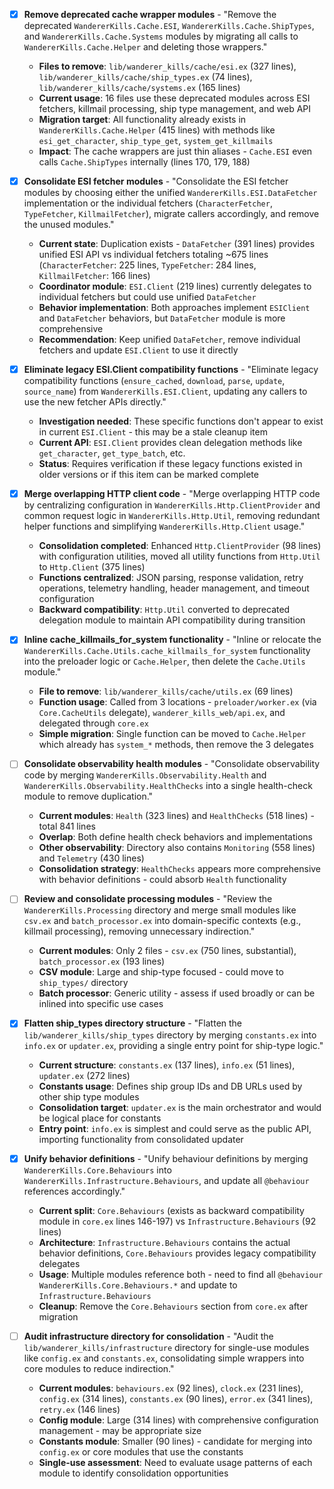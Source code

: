 - [x] **Remove deprecated cache wrapper modules** - "Remove the deprecated `WandererKills.Cache.ESI`, `WandererKills.Cache.ShipTypes`, and `WandererKills.Cache.Systems` modules by migrating all calls to `WandererKills.Cache.Helper` and deleting those wrappers."

  - **Files to remove**: `lib/wanderer_kills/cache/esi.ex` (327 lines), `lib/wanderer_kills/cache/ship_types.ex` (74 lines), `lib/wanderer_kills/cache/systems.ex` (165 lines)
  - **Current usage**: 16 files use these deprecated modules across ESI fetchers, killmail processing, ship type management, and web API
  - **Migration target**: All functionality already exists in `WandererKills.Cache.Helper` (415 lines) with methods like `esi_get_character`, `ship_type_get`, `system_get_killmails`
  - **Impact**: The cache wrappers are just thin aliases - `Cache.ESI` even calls `Cache.ShipTypes` internally (lines 170, 179, 188)

- [x] **Consolidate ESI fetcher modules** - "Consolidate the ESI fetcher modules by choosing either the unified `WandererKills.ESI.DataFetcher` implementation or the individual fetchers (`CharacterFetcher`, `TypeFetcher`, `KillmailFetcher`), migrate callers accordingly, and remove the unused modules."

  - **Current state**: Duplication exists - `DataFetcher` (391 lines) provides unified ESI API vs individual fetchers totaling ~675 lines (`CharacterFetcher`: 225 lines, `TypeFetcher`: 284 lines, `KillmailFetcher`: 166 lines)
  - **Coordinator module**: `ESI.Client` (219 lines) currently delegates to individual fetchers but could use unified `DataFetcher`
  - **Behavior implementation**: Both approaches implement `ESIClient` and `DataFetcher` behaviors, but `DataFetcher` module is more comprehensive
  - **Recommendation**: Keep unified `DataFetcher`, remove individual fetchers and update `ESI.Client` to use it directly

- [x] **Eliminate legacy ESI.Client compatibility functions** - "Eliminate legacy compatibility functions (`ensure_cached`, `download`, `parse`, `update`, `source_name`) from `WandererKills.ESI.Client`, updating any callers to use the new fetcher APIs directly."

  - **Investigation needed**: These specific functions don't appear to exist in current `ESI.Client` - this may be a stale cleanup item
  - **Current API**: `ESI.Client` provides clean delegation methods like `get_character`, `get_type_batch`, etc.
  - **Status**: Requires verification if these legacy functions existed in older versions or if this item can be marked complete

- [x] **Merge overlapping HTTP client code** - "Merge overlapping HTTP code by centralizing configuration in `WandererKills.Http.ClientProvider` and common request logic in `WandererKills.Http.Util`, removing redundant helper functions and simplifying `WandererKills.Http.Client` usage."

  - **Consolidation completed**: Enhanced `Http.ClientProvider` (98 lines) with configuration utilities, moved all utility functions from `Http.Util` to `Http.Client` (375 lines)
  - **Functions centralized**: JSON parsing, response validation, retry operations, telemetry handling, header management, and timeout configuration
  - **Backward compatibility**: `Http.Util` converted to deprecated delegation module to maintain API compatibility during transition

- [x] **Inline cache_killmails_for_system functionality** - "Inline or relocate the `WandererKills.Cache.Utils.cache_killmails_for_system` functionality into the preloader logic or `Cache.Helper`, then delete the `Cache.Utils` module."

  - **File to remove**: `lib/wanderer_kills/cache/utils.ex` (69 lines)
  - **Function usage**: Called from 3 locations - `preloader/worker.ex` (via `Core.CacheUtils` delegate), `wanderer_kills_web/api.ex`, and delegated through `core.ex`
  - **Simple migration**: Single function can be moved to `Cache.Helper` which already has `system_*` methods, then remove the 3 delegates

- [ ] **Consolidate observability health modules** - "Consolidate observability code by merging `WandererKills.Observability.Health` and `WandererKills.Observability.HealthChecks` into a single health-check module to remove duplication."

  - **Current modules**: `Health` (323 lines) and `HealthChecks` (518 lines) - total 841 lines
  - **Overlap**: Both define health check behaviors and implementations
  - **Other observability**: Directory also contains `Monitoring` (558 lines) and `Telemetry` (430 lines)
  - **Consolidation strategy**: `HealthChecks` appears more comprehensive with behavior definitions - could absorb `Health` functionality

- [ ] **Review and consolidate processing modules** - "Review the `WandererKills.Processing` directory and merge small modules like `csv.ex` and `batch_processor.ex` into domain-specific contexts (e.g., killmail processing), removing unnecessary indirection."

  - **Current modules**: Only 2 files - `csv.ex` (750 lines, substantial), `batch_processor.ex` (193 lines)
  - **CSV module**: Large and ship-type focused - could move to `ship_types/` directory
  - **Batch processor**: Generic utility - assess if used broadly or can be inlined into specific use cases

- [x] **Flatten ship_types directory structure** - "Flatten the `lib/wanderer_kills/ship_types` directory by merging `constants.ex` into `info.ex` or `updater.ex`, providing a single entry point for ship-type logic."

  - **Current structure**: `constants.ex` (137 lines), `info.ex` (51 lines), `updater.ex` (272 lines)
  - **Constants usage**: Defines ship group IDs and DB URLs used by other ship type modules
  - **Consolidation target**: `updater.ex` is the main orchestrator and would be logical place for constants
  - **Entry point**: `info.ex` is simplest and could serve as the public API, importing functionality from consolidated updater



- [x] **Unify behavior definitions** - "Unify behaviour definitions by merging `WandererKills.Core.Behaviours` into `WandererKills.Infrastructure.Behaviours`, and update all `@behaviour` references accordingly."

  - **Current split**: `Core.Behaviours` (exists as backward compatibility module in `core.ex` lines 146-197) vs `Infrastructure.Behaviours` (92 lines)
  - **Architecture**: `Infrastructure.Behaviours` contains the actual behavior definitions, `Core.Behaviours` provides legacy compatibility delegates
  - **Usage**: Multiple modules reference both - need to find all `@behaviour WandererKills.Core.Behaviours.*` and update to `Infrastructure.Behaviours`
  - **Cleanup**: Remove the `Core.Behaviours` section from `core.ex` after migration

- [ ] **Audit infrastructure directory for consolidation** - "Audit the `lib/wanderer_kills/infrastructure` directory for single-use modules like `config.ex` and `constants.ex`, consolidating simple wrappers into core modules to reduce indirection."
  - **Current modules**: `behaviours.ex` (92 lines), `clock.ex` (231 lines), `config.ex` (314 lines), `constants.ex` (90 lines), `error.ex` (341 lines), `retry.ex` (146 lines)
  - **Config module**: Large (314 lines) with comprehensive configuration management - may be appropriate size
  - **Constants module**: Smaller (90 lines) - candidate for merging into `config.ex` or core modules that use the constants
  - **Single-use assessment**: Need to evaluate usage patterns of each module to identify consolidation opportunities
